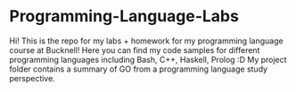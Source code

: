 # Programming-Language-Labs

Hi! This is the repo for my labs + homework for my programming language course at Bucknell! Here you can find my code samples for different programming languages including Bash, C++, Haskell, Prolog :D My project folder contains a summary of GO from a programming language study perspective.
